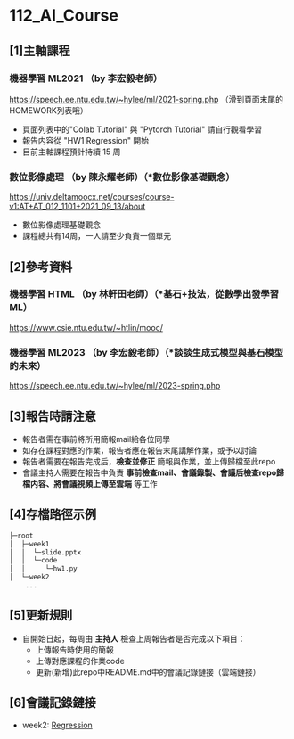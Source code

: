 # 112_AI_Course

## [1]主軸課程 
### 機器學習 ML2021 （by 李宏毅老師）
https://speech.ee.ntu.edu.tw/~hylee/ml/2021-spring.php （滑到頁面末尾的HOMEWORK列表哦）
- 頁面列表中的"Colab Tutorial" 與 "Pytorch Tutorial" 請自行觀看學習
- 報告内容從 "HW1 Regression" 開始
- 目前主軸課程預計持續 15 周

### 數位影像處理 （by 陳永耀老師）（*數位影像基礎觀念）
https://univ.deltamoocx.net/courses/course-v1:AT+AT_012_1101+2021_09_13/about
- 數位影像處理基礎觀念
- 課程總共有14周，一人請至少負責一個單元

## [2]參考資料

### 機器學習 HTML （by 林軒田老師）（*基石+技法，從數學出發學習ML）
https://www.csie.ntu.edu.tw/~htlin/mooc/

### 機器學習 ML2023 （by 李宏毅老師）（*談談生成式模型與基石模型的未來）
https://speech.ee.ntu.edu.tw/~hylee/ml/2023-spring.php

## [3]報告時請注意
- 報告者需在事前將所用簡報mail給各位同學
- 如存在課程對應的作業，報告者應在報告末尾講解作業，或予以討論
- 報告者需要在報告完成后，**檢查並修正** 簡報與作業，並上傳歸檔至此repo
- 會議主持人需要在報告中負責 **事前檢查mail、會議錄製、會議后檢查repo歸檔内容、將會議視頻上傳至雲端** 等工作

## [4]存檔路徑示例
```bash
├─root
│  ├─week1
│  │  └─slide.pptx
│  │  └─code
│  │     └─hw1.py
│  └─week2
	...
```

## [5]更新規則
- 自開始日起，每周由 **主持人** 檢查上周報告者是否完成以下項目：
	- 上傳報告時使用的簡報
	- 上傳對應課程的作業code
	- 更新(新增)此repo中README.md中的會議記錄鏈接（雲端鏈接）

## [6]會議記錄鏈接
- week2: [Regression](https://drive.google.com/file/d/1FcV4Eidj8GbkbB5Lr4RWfk3kg4Fqz3cr/view?usp=share_link)


